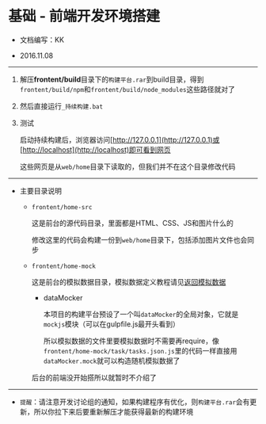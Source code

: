 基础 - 前端开发环境搭建
===

- 文档编写：KK

- 2016.11.08

---

1. 解压**frontent/build**目录下的`构建平台.rar`到build目录，得到`frontent/build/npm`和`frontent/build/node_modules`这些路径就对了

2. 然后直接运行`_持续构建.bat`

3. 测试

	启动持续构建后，浏览器访问[http://127.0.0.1](http://127.0.0.1)或[http://localhost](http://localhost)即可看到网页
	
	这些网页是从`web/home`目录下读取的，但我们并不在这个目录修改代码

---

- 主要目录说明

	- `frontent/home-src`
	
		这是前台的源代码目录，里面都是HTML、CSS、JS和图片什么的
		
		修改这里的代码会构建一份到`web/home`目录下，包括添加图片文件也会同步

	- `frontent/home-mock`
	
		这是前台的模拟数据目录，模拟数据定义教程请见[返回模拟数据](http://www.kkh86.com/it/gulp-build-dev-env/guide-mock-response-data.html)
		
		- dataMocker
		
			本项目的构建平台预设了一个叫`dataMocker`的全局对象，它就是`mockjs`模块（可以在gulpfile.js最开头看到）
			
			所以模拟数据的文件里要模拟数据时不需要再require，像`frontent/home-mock/task/tasks.json.js`里的代码一样直接用`dataMocker.mock`就可以构造随机模拟数据了
	
		后台的前端没开始搭所以就暂时不介绍了
	
---

- `提醒`：请注意开发讨论组的通知，如果构建程序有优化，则`构建平台.rar`会有更新，所以你拉下来后要重新解压才能获得最新的构建环境